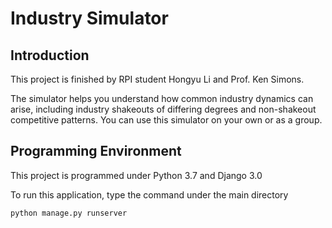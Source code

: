 # Industry Simulator

## Introduction
This project is finished by RPI student Hongyu Li and Prof. Ken Simons.

The simulator helps you understand how common industry dynamics can
arise, including industry shakeouts of differing degrees and non-shakeout competitive patterns. You can use this simulator on
your own or as a group.

## Programming Environment

This project is programmed under Python 3.7 and Django 3.0

To run this application, type the command under the main directory

```bash
python manage.py runserver
```